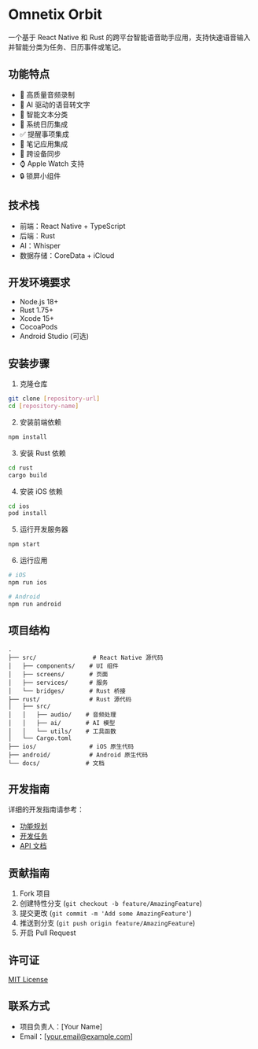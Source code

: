 # Omnetix Orbit

一个基于 React Native 和 Rust 的跨平台智能语音助手应用，支持快速语音输入并智能分类为任务、日历事件或笔记。

## 功能特点

- 🎤 高质量音频录制
- 🤖 AI 驱动的语音转文字
- 📝 智能文本分类
- 📅 系统日历集成
- ✅ 提醒事项集成
- 📓 笔记应用集成
- 🔄 跨设备同步
- ⌚️ Apple Watch 支持
- 🔒 锁屏小组件

## 技术栈

- 前端：React Native + TypeScript
- 后端：Rust
- AI：Whisper
- 数据存储：CoreData + iCloud

## 开发环境要求

- Node.js 18+
- Rust 1.75+
- Xcode 15+
- CocoaPods
- Android Studio (可选)

## 安装步骤

1. 克隆仓库
```bash
git clone [repository-url]
cd [repository-name]
```

2. 安装前端依赖
```bash
npm install
```

3. 安装 Rust 依赖
```bash
cd rust
cargo build
```

4. 安装 iOS 依赖
```bash
cd ios
pod install
```

5. 运行开发服务器
```bash
npm start
```

6. 运行应用
```bash
# iOS
npm run ios

# Android
npm run android
```

## 项目结构

```
.
├── src/                # React Native 源代码
│   ├── components/    # UI 组件
│   ├── screens/       # 页面
│   ├── services/      # 服务
│   └── bridges/       # Rust 桥接
├── rust/              # Rust 源代码
│   ├── src/
│   │   ├── audio/    # 音频处理
│   │   ├── ai/       # AI 模型
│   │   └── utils/    # 工具函数
│   └── Cargo.toml
├── ios/               # iOS 原生代码
├── android/           # Android 原生代码
└── docs/             # 文档
```

## 开发指南

详细的开发指南请参考：
- [功能规划](docs/features.md)
- [开发任务](docs/TODO.md)
- [API 文档](docs/api.md)

## 贡献指南

1. Fork 项目
2. 创建特性分支 (`git checkout -b feature/AmazingFeature`)
3. 提交更改 (`git commit -m 'Add some AmazingFeature'`)
4. 推送到分支 (`git push origin feature/AmazingFeature`)
5. 开启 Pull Request

## 许可证

[MIT License](LICENSE)

## 联系方式

- 项目负责人：[Your Name]
- Email：[your.email@example.com] 